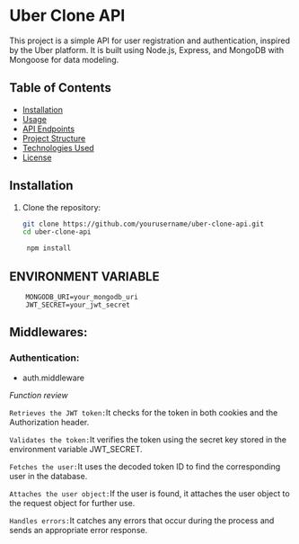 # Uber Clone API

This project is a simple API for user registration and authentication, inspired by the Uber platform. It is built using Node.js, Express, and MongoDB with Mongoose for data modeling.

## Table of Contents

- [Installation](#installation)
- [Usage](#usage)
- [API Endpoints](#api-endpoints)
- [Project Structure](#project-structure)
- [Technologies Used](#technologies-used)
- [License](#license)

## Installation

1. Clone the repository:
   ```bash
   git clone https://github.com/yourusername/uber-clone-api.git
   cd uber-clone-api

    npm install

## ENVIRONMENT VARIABLE
```
    MONGODB_URI=your_mongodb_uri
    JWT_SECRET=your_jwt_secret
```

## Middlewares:
### **Authentication:**
 -  auth.middleware  

 *Function review*

 `Retrieves the JWT token:`It checks for the token in both cookies and the Authorization header.

 `Validates the token:`It verifies the token using the secret key stored in the environment variable JWT_SECRET.

 `Fetches the user:`It uses the decoded token ID to find the corresponding user in the database.

 `Attaches the user object:`If the user is found, it attaches the user object to the request object for further use.

 `Handles errors:`It catches any errors that occur during the process and sends an appropriate error response.
 